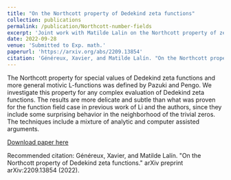 ```yaml
---
title: "On the Northcott property of Dedekind zeta functions"
collection: publications
permalink: /publication/Northcott-number-fields
excerpt: 'Joint work with Matilde Lalin on the Northcott property of zeta functions over number fields'
date: 2022-09-28
venue: 'Submitted to Exp. math.'
paperurl: 'https://arxiv.org/abs/2209.13854'
citation: 'Généreux, Xavier, and Matilde Lalín. "On the Northcott property of Dedekind zeta functions." arXiv preprint arXiv:2209.13854 (2022).'
---
```

The Northcott property for special values of Dedekind zeta functions and more general motivic L-functions was defined by Pazuki and Pengo. We investigate this property for any complex evaluation of Dedekind zeta functions. The results are more delicate and subtle than what was proven for the function field case in previous work of Li and the authors, since they include some surprising behavior in the neighborhood of the trivial zeros. The techniques include a mixture of analytic and computer assisted arguments.

[Download paper here](https://arxiv.org/pdf/2209.13854.pdf)

Recommended citation: Généreux, Xavier, and Matilde Lalín. "On the Northcott property of Dedekind zeta functions." arXiv preprint arXiv:2209.13854 (2022).
